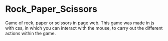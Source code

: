# Rock_Paper_Scissors
Game of rock, paper or scissors in page web.
This game was made in js with css, in which you can interact with the mouse, to carry out the different actions within the game.
